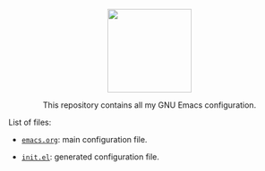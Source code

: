 <p align="center"><img src="https://upload.wikimedia.org/wikipedia/commons/5/5f/Emacs-logo.svg" width=150 height=150/></p>

<p align="center">This repository contains all my GNU Emacs configuration.</p>

List of files:

* [`emacs.org`](https://github.com/smahm006/emacs/blob/main/emacs.org):
  main configuration file.

* [`init.el`](https://github.com/smahm006/emacs/blob/main/init.el):
  generated configuration file.
